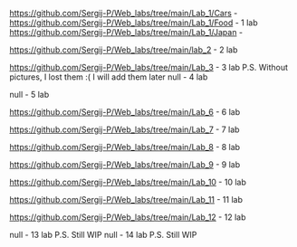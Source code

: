 https://github.com/Sergij-P/Web_labs/tree/main/Lab_1/Cars -
https://github.com/Sergij-P/Web_labs/tree/main/Lab_1/Food - 1 lab
https://github.com/Sergij-P/Web_labs/tree/main/Lab_1/Japan -

https://github.com/Sergij-P/Web_labs/tree/main/lab_2 - 2 lab

https://github.com/Sergij-P/Web_labs/tree/main/Lab_3 - 3 lab
P.S. Without pictures, I lost them :( I will add them later
null - 4 lab

null - 5 lab

https://github.com/Sergij-P/Web_labs/tree/main/Lab_6 - 6 lab

https://github.com/Sergij-P/Web_labs/tree/main/Lab_7 - 7 lab

https://github.com/Sergij-P/Web_labs/tree/main/Lab_8 - 8 lab

https://github.com/Sergij-P/Web_labs/tree/main/Lab_9 - 9 lab

https://github.com/Sergij-P/Web_labs/tree/main/Lab_10 - 10 lab

https://github.com/Sergij-P/Web_labs/tree/main/Lab_11 - 11 lab

https://github.com/Sergij-P/Web_labs/tree/main/Lab_12 - 12 lab

null - 13 lab
P.S. Still WIP
null - 14 lab
P.S. Still WIP
